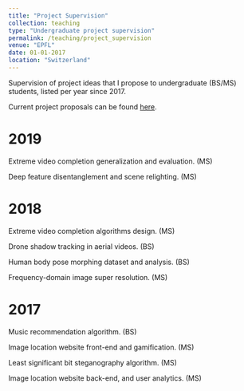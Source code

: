 ```yaml
---
title: "Project Supervision"
collection: teaching
type: "Undergraduate project supervision"
permalink: /teaching/project_supervision
venue: "EPFL"
date: 01-01-2017
location: "Switzerland"
---
```



Supervision of project ideas that I propose to undergraduate (BS/MS) students, listed per year since 2017.

Current project proposals can be found [here](https://ivrl.epfl.ch/available-projects/).

2019
=====
Extreme video completion generalization and evaluation. (MS)

Deep feature disentanglement and scene relighting. (MS)


2018
====
Extreme video completion algorithms design. (MS)

Drone shadow tracking in aerial videos. (BS)

Human body pose morphing dataset and analysis. (BS)

Frequency-domain image super resolution. (MS)


2017
====
Music recommendation algorithm. (BS)

Image location website front-end and gamification. (MS)

Least significant bit steganography algorithm. (MS)

Image location website back-end, and user analytics. (MS)
